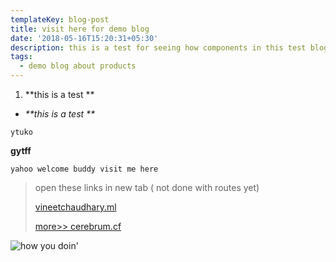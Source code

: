 ```yaml
---
templateKey: blog-post
title: visit here for demo blog
date: '2018-05-16T15:20:31+05:30'
description: this is a test for seeing how components in this test blog works
tags:
  - demo blog about products
---
```

1. **this is a test **

* _**this is a test **_

`ytuko`

**gytff**

```
yahoo welcome buddy visit me here
```

> open these links in new tab ( not done with routes yet)
>
> [vineetchaudhary.ml](vineetchaudhary.ml)
>
> [more>> cerebrum.cf](cerebrum.cf)

![how you doin'](/img/jumbotron.jpg)
